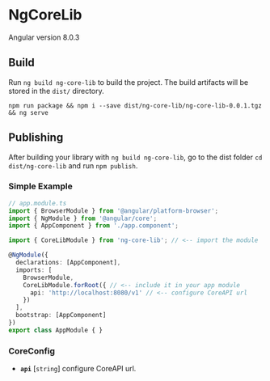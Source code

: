 # NgCoreLib

Angular version 8.0.3

## Build



Run `ng build ng-core-lib` to build the project. The build artifacts will be stored in the `dist/` directory.

`npm run package && npm i --save dist/ng-core-lib/ng-core-lib-0.0.1.tgz && ng serve`

## Publishing

After building your library with `ng build ng-core-lib`, go to the dist folder `cd dist/ng-core-lib` and run `npm publish`.

### Simple Example

```TypeScript
// app.module.ts
import { BrowserModule } from '@angular/platform-browser';
import { NgModule } from '@angular/core';
import { AppComponent } from './app.component';

import { CoreLibModule } from 'ng-core-lib'; // <-- import the module

@NgModule({
  declarations: [AppComponent],
  imports: [
    BrowserModule,
    CoreLibModule.forRoot({ // <-- include it in your app module
      api: 'http://localhost:8080/v1' // <-- configure CoreAPI url
    })
  ],
  bootstrap: [AppComponent]
})
export class AppModule { }
```

### CoreConfig

* **`api`** [`string`] configure CoreAPI url.